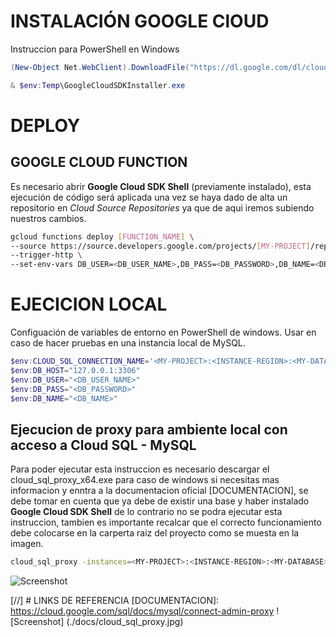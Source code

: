 # INSTALACIÓN GOOGLE ClOUD
Instruccion para PowerShell en Windows
```powershell
(New-Object Net.WebClient).DownloadFile("https://dl.google.com/dl/cloudsdk/channels/rapid/GoogleCloudSDKInstaller.exe", "$env:Temp\GoogleCloudSDKInstaller.exe")

& $env:Temp\GoogleCloudSDKInstaller.exe
```

 # DEPLOY
 ## GOOGLE CLOUD FUNCTION 
 Es necesario abrir **Google Cloud SDK Shell** (previamente instalado), esta ejecución de código será aplicada una vez se haya dado de alta un repositorio en *Cloud Source Repositories* ya que de aqui iremos subiendo nuestros cambios.
 ```sh
 gcloud functions deploy [FUNCTION_NAME] \
 --source https://source.developers.google.com/projects/[MY-PROJECT]/repos/[REPOSITORY_ID]/moveable-aliases/master/paths/[SOURCE] \
 --trigger-http \
 --set-env-vars DB_USER=<DB_USER_NAME>,DB_PASS=<DB_PASSWORD>,DB_NAME=<DB_NAME>,CLOUD_SQL_CONNECTION_NAME=<MY-PROJECT>:<INSTANCE-REGION>:<MY-DATABASE>;
 ```

# EJECICION LOCAL
Configuación de variables de entorno en PowerShell de windows.
Usar en caso de hacer pruebas en una instancia local de MySQL.
```powershell
$env:CLOUD_SQL_CONNECTION_NAME='<MY-PROJECT>:<INSTANCE-REGION>:<MY-DATABASE>'
$env:DB_HOST="127.0.0.1:3306"
$env:DB_USER="<DB_USER_NAME>"
$env:DB_PASS="<DB_PASSWORD>"
$env:DB_NAME="<DB_NAME>"
```

## Ejecucion de proxy para ambiente local con acceso a Cloud SQL - MySQL
Para poder ejecutar esta instruccion es necesario descargar el cloud_sql_proxy_x64.exe para caso de windows si necesitas mas informacion y enntra a la documentacion oficial [DOCUMENTACION], se debe tomar en cuenta que ya debe de existir una base y haber instalado **Google Cloud SDK Shell** de lo contrario no se podra ejecutar esta instruccion, tambien es importante recalcar que el correcto funcionamiento debe colocarse en la carperta raiz del proyecto como se muesta en la imagen.
```sh
cloud_sql_proxy -instances=<MY-PROJECT>:<INSTANCE-REGION>:<MY-DATABASE>=tcp:3306
```
![Screenshot](https://github.com/JoseLuisSR/quasar/blob/master/doc/img/architecture-ClassView.png?raw=true)

[//] # LINKS DE REFERENCIA
[DOCUMENTACION]: <https://cloud.google.com/sql/docs/mysql/connect-admin-proxy>
![Screenshot] (./docs/cloud_sql_proxy.jpg)